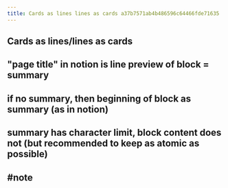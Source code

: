 ```yaml
---
title: Cards as lines lines as cards a37b7571ab4b486596c64466fde71635
---
```


## Cards as lines/lines as cards

## "page title" in notion is line preview of block = summary

## if no summary, then beginning of block as summary (as in notion)

## summary has character limit, block content does not (but recommended to keep as atomic as possible)

## #note 
